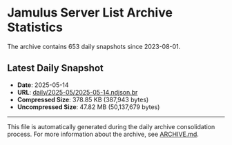 # Jamulus Server List Archive Statistics

The archive contains 653 daily snapshots since 2023-08-01.

## Latest Daily Snapshot

- **Date**: 2025-05-14
- **URL**: [daily/2025-05/2025-05-14.ndjson.br](https://jamulus-archive.ap-south-1.linodeobjects.com/main/daily/2025-05/2025-05-14.ndjson.br)
- **Compressed Size**: 378.85 KB (387,943 bytes)
- **Uncompressed Size**: 47.82 MB (50,137,679 bytes)

---

This file is automatically generated during the daily archive consolidation process.
For more information about the archive, see [ARCHIVE.md](ARCHIVE.md).
